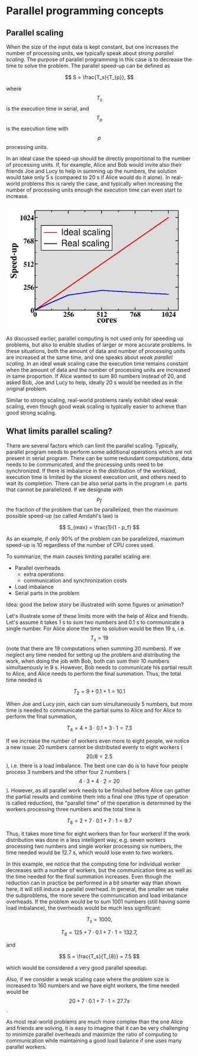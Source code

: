 <!-- Title: Parallel programming concepts -->

<!-- Short description:

In this article we briefly introduce some key concepts related to parallel
programming.

-->

# Parallel programming concepts

## Parallel scaling

When the size of the input data is kept constant, but one increases
the number of processing units, we typically speak about *strong
parallel scaling*. The purpose of parallel programming in this case is
to decrease the time to solve the problem. The parallel speed-up can
be defined as

$$
S = \frac{T_s}{T_{p}},
$$

where $$T_s$$ is the execution time in serial, and $$T_p$$ is the execution
time with $$p$$ processing units.

In an ideal case the speed-up should be directly proportional to the
number of processing units. If, for example, Alice and Bob would invite
also their friends Joe and Lucy to help in summing up the numbers, the
solution would take only 5 s (compared to 20 s if Alice would do it alone).
In real-world problems this is rarely the case, and typically when
increasing the number of processing units enough the execution
time can even start to increase.

![Parallel scaling](images/scaling.png)

As discussed earlier, parallel computing is not used only for
speeding up problems, but also to enable studies of larger or more
accurate problems. In these situations,
both the amount of data and number of processing units are increased at the
same time, and one speaks about *weak parallel scaling*. In an ideal weak
scaling case the execution time remains constant when the amount of data and
the number of processing units are increased in same proportion. If
Alice wanted to sum 80 numbers instead of 20, and asked Bob, Joe and
Lucy to help, ideally 20 s would be needed as in the original problem.

Similar to strong scaling, real-world problems rarely exhibit ideal
weak scaling, even though good weak scaling is typically easier to
achieve than good strong scaling.

## What limits parallel scaling?

There are several factors which can limit the parallel scaling. Typically,
parallel program needs to perform some additional operations which are not
present in serial program. There can be some redundant computations, data needs
to be communicated, and the processing units need to be synchronized. If there
is imbalance in the distribution of the workload, execution time is limited
by the slowest execution unit, and others need to wait its completion. There
can be also serial parts in the program i.e. parts that cannot be parallelized.
If we designate with $$p_f$$ the fraction of the problem that can be
parallelized, then the maximum possible speed-up (so called Amdahl's law) is

$$
S_{max} = \frac{1}{1 - p_f}
$$

As an example, if only 90% of the problem can be parallelized, maximum
speed-up is 10 regardless of the number of CPU cores used.

To summarize, the main causes limiting parallel scaling are:

- Parallel overheads
  - extra operations
  - communication and synchronization costs
- Load imbalance
- Serial parts in the problem


Idea: good the below story be illustrated with some figures or animation?

Let's illustrate some of these limits more with the help of Alice and
friends. Let's assume it takes 1 s to sum two numbers and 0.1 s to
communicate a single number. For Alice alone the time to solution
would be then 19 s, i.e. $$T_s=19$$ (note that there are 19
computations when summing 20 numbers). If we neglect any time needed
for setting up the problem and distributing the work, when doing the
job with Bob, both can sum their 10 numbers simultaenously in 9 s.
However, Bob needs to communicate his partial result to Alice, and
Alice needs to perform the final summation. Thus, the total time needed is

$$
T_2 = 9 + 0.1 + 1 = 10.1
$$

When Joe and Lucy join, each can sum simultaneously 5 numbers, but
more time is needed to communicate the partial sums to Alice and for
Alice to perform the final summation,

$$
T_4 = 4 + 3 \cdot 0.1 + 3 \cdot 1 = 7.3
$$

If we increase the number of workers even more to eight people, we
notice a new issue: 20 numbers cannot be distributed evenly to eight workers
($$ 20 / 8 = 2.5 $$), i.e. there is a load imbalance. The best one can
do is to have four people process 3 numbers and the other four 2 numbers
($$4 \cdot 3 + 4 \cdot 2 = 20$$). However, as all parallel
work needs to be finished before Alice can gather the partial results and
combine them into a final one (this type of operation is called
reduction), the "parallel time" of the operation is determined by the
workers processing three numbers and the total time is

$$
T_8 = 2 + 7 \cdot 0.1 + 7 \cdot 1 = 9.7
$$

Thus, it takes more time for eight workers than for four workers! If
the work distribution was done in a less intelligent way, e.g. seven
workers processing two numbers and single worker processing six
numbers, the time needed would be 12.7 s, which would lose even to
two workers.

In this example, we notice that the computing time for individual
worker decreases with a number of workers, but the communication time
as well as the time needed for the final summation increases. Even
though the reduction can in practice be performed in a bit smarter way
than shown here, it will still induce a parallel overhead. In general,
the smaller we make the subproblems, the more severe the communication
and load imbalance overheads. If the problem would be to sum 1001
numbers (still having some load imbalance), the overheads would be much
less significant:

$$
T_s = 1000,
$$

$$
T_8 = 125 + 7 \cdot 0.1 + 7 \cdot 1 = 132.7,
$$

and

$$
S = \frac{T_s}{T_{8}} = 7.5
$$

which would be considered a very good parallel speedup.

Also, if we consider a weak scaling case where the problem size is increased
to 160 numbers and we have eight workers, the time needed would be
$$20 + 7 \cdot 0.1 + 7 \cdot 1 = 27.7 s$$.


As most real-world problems are much more complex than the one Alice
and friends are solving, it is easy to imagine that it can be very
challenging to minimize parallel overheads and maximize the ratio of
computing to communication while maintaining a good load balance if one
uses many parallel workers.
